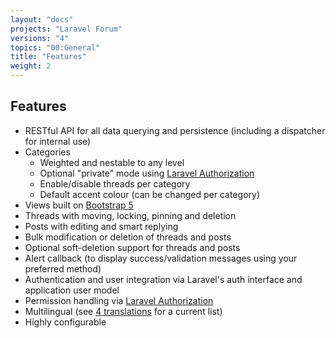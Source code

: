 ```yaml
---
layout: "docs"
projects: "Laravel Forum"
versions: "4"
topics: "00:General"
title: "Features"
weight: 2
---
```


## Features

* RESTful API for all data querying and persistence (including a dispatcher for internal use)
* Categories
  * Weighted and nestable to any level
  * Optional "private" mode using [Laravel Authorization](http://laravel.com/docs/5.1/authorization)
  * Enable/disable threads per category
  * Default accent colour (can be changed per category)
* Views built on [Bootstrap 5](http://getbootstrap.com/)
* Threads with moving, locking, pinning and deletion
* Posts with editing and smart replying
* Bulk modification or deletion of threads and posts
* Optional soft-deletion support for threads and posts
* Alert callback (to display success/validation messages using your preferred method)
* Authentication and user integration via Laravel's auth interface and application user model
* Permission handling via [Laravel Authorization](http://laravel.com/docs/5.1/authorization)
* Multilingual (see [4 translations](https://github.com/Riari/laravel-forum/tree/4.0/translations) for a current list)
* Highly configurable
